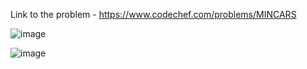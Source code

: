 Link to the problem - https://www.codechef.com/problems/MINCARS


![image](https://user-images.githubusercontent.com/57552973/221370343-e531c635-f150-44c7-83fd-a5ee1662abd5.png)


![image](https://user-images.githubusercontent.com/57552973/221370351-003c8488-7afb-4c2b-b0d5-bb8a7d07f38d.png)
